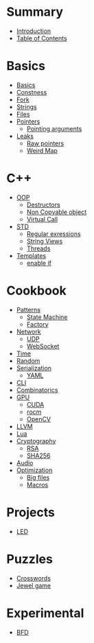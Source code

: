 # Summary

- [Introduction](./README.md)
- [Table of Contents](./toc.md)

# Basics

- [Basics](./basics/README.md)
- [Constness](./basics/constness.md)
- [Fork](./basics/fork.md)
- [Strings](./basics/strings.md)
- [Files](./basics/files.md)
- [Pointers](./basics/pointers/README.md)
  - [Pointing arguments](./basics/pointers/arguments.md)
- [Leaks](./basics/leaks/README.md)
  - [Raw pointers](./basics/leaks/containers.md)
  - [Weird Map](./basics/leaks/stdmap.md)

# C++

- [OOP](./cpp/oop/README.md)
  - [Destructors](./cpp/oop/destructors.md)
  - [Non Copyable object](./cpp/oop/non_copyable.md)
  - [Virtual Call](./cpp/oop/virtual_call.md)
- [STD](./cpp/std/README.md)
  - [Regular exressions](./cpp/std/regex.md)
  - [String Views](./cpp/std/string_view.md)
  - [Threads](./cpp/std/thread.md)
- [Templates](./cpp/templates/README.md)
  - [enable if](./cpp/templates/enable_if.md)

# Cookbook

- [Patterns](./patterns/README.md)
  - [State Machine](./patterns/fsm.md)
  - [Factory](./patterns/factory.md)
- [Network](./net/README.md)
  - [UDP](./net/udp.md)
  - [WebSocket](./net/websocket.md)
- [Time](./time/README.md)
- [Random](./random/README.md)
- [Serialization](./serialization/README.md)
  - [YAML]()
- [CLI](./cli/README.md)
- [Combinatorics]()
- [GPU]()
  - [CUDA]()
  - [rocm]()
  - [OpenCV]()
- [LLVM]()
- [Lua]()
- [Cryptography](./crypto/README.md)
  - [RSA](./crypto/rsa_encrypt_decrypt.md)
  - [SHA256](./crypto/sha.md)
- [Audio]()
- [Optimization]()
  - [Big files]()
  - [Macros]()

# Projects

- [LED]()

# Puzzles

- [Crosswords]()
- [Jewel game]()

# Experimental

- [BFD]()